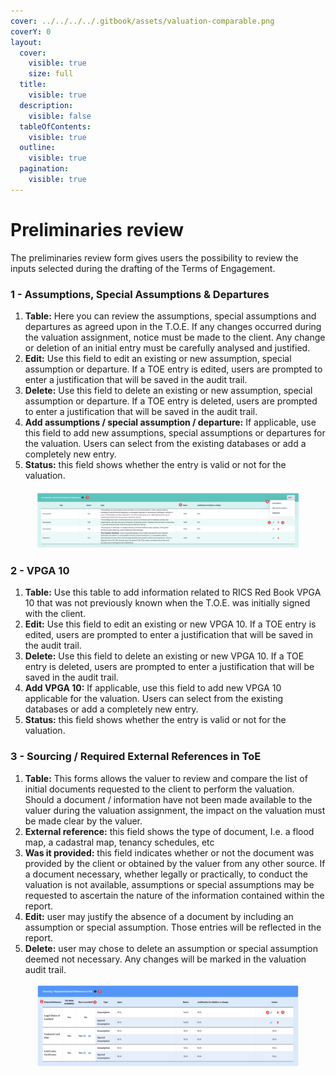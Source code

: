 ```yaml
---
cover: ../../../../.gitbook/assets/valuation-comparable.png
coverY: 0
layout:
  cover:
    visible: true
    size: full
  title:
    visible: true
  description:
    visible: false
  tableOfContents:
    visible: true
  outline:
    visible: true
  pagination:
    visible: true
---
```


# Preliminaries review

The preliminaries review form gives users the possibility to review the inputs selected during the drafting of the Terms of Engagement.

### 1 - Assumptions, Special Assumptions & Departures <a href="#id-1-1---assumptions--special-assumptions---departures" id="id-1-1---assumptions--special-assumptions---departures"></a>

1. **Table:** Here you can review the assumptions, special assumptions and departures as agreed upon in the T.O.E. If any changes occurred during the valuation assignment, notice must be made to the client. Any change or deletion of an initial entry must be carefully analysed and justified.
2. **Edit:** Use this field to edit an existing or new assumption, special assumption or departure. If a TOE entry is edited, users are prompted to enter a justification that will be saved in the audit trail.
3. **Delete:** Use this field to delete an existing or new assumption, special assumption or departure. If a TOE entry is deleted, users are prompted to enter a justification that will be saved in the audit trail.
4. **Add assumptions / special assumption / departure:** If applicable, use this field to add new assumptions, special assumptions or departures for the valuation. Users can select from the existing databases or add a completely new entry.
5. **Status:** this field shows whether the entry is valid or not for the valuation.

<figure><img src="../../../../.gitbook/assets/image (63).png" alt=""><figcaption></figcaption></figure>

### 2 - VPGA 10 <a href="#id-2-2---vpga-10" id="id-2-2---vpga-10"></a>

1. **Table:** Use this table to add information related to RICS Red Book VPGA 10 that was not previously known when the T.O.E. was initially signed with the client.
2. **Edit:** Use this field to edit an existing or new VPGA 10. If a TOE entry is edited, users are prompted to enter a justification that will be saved in the audit trail.
3. **Delete:** Use this field to delete an existing or new VPGA 10. If a TOE entry is deleted, users are prompted to enter a justification that will be saved in the audit trail.
4. **Add VPGA 10:** If applicable, use this field to add new VPGA 10 applicable for the valuation. Users can select from the existing databases or add a completely new entry.
5. **Status:** this field shows whether the entry is valid or not for the valuation.

### 3 - Sourcing / Required External References in ToE <a href="#id-3-3---sourcing---required-external-references-in-toe" id="id-3-3---sourcing---required-external-references-in-toe"></a>

1. **Table:** This forms allows the valuer to review and compare the list of initial documents requested to the client to perform the valuation. Should a document / information have not been made available to the valuer during the valuation assignment, the impact on the valuation must be made clear by the valuer.
2. **External reference:** this field shows the type of document, I.e. a flood map, a cadastral map, tenancy schedules, etc
3. **Was it provided:** this field indicates whether or not the document was provided by the client or obtained by the valuer from any other source. If a document necessary, whether legally or practically, to conduct the valuation is not available, assumptions or special assumptions may be requested to ascertain the nature of the information contained within the report.
4. **Edit:** user may justify the absence of a document by including an assumption or special assumption. Those entries will be reflected in the report.
5. **Delete:** user may chose to delete an assumption or special assumption deemed not necessary. Any changes will be marked in the valuation audit trail.

<figure><img src="../../../../.gitbook/assets/image (64).png" alt=""><figcaption></figcaption></figure>
